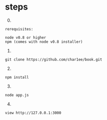 steps
====
0.
```
rerequisites:

node v0.8 or higher
npm (comes with node v0.8 installer)
```
1.
```
git clone https://github.com/char1ee/book.git
```

2.
```
npm install
```

3.
```
node app.js
```

4.
```
view http://127.0.0.1:3000
```

